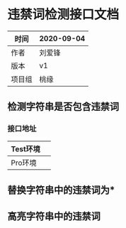 # 违禁词检测接口文档

| 时间   | 2020-09-04 |
| ------ | ---------- |
| 作者   | 刘爱锋     |
| 版本   | v1         |
| 项目组 | 桃缘       |



## 检测字符串是否包含违禁词

### 接口地址

| Test环境 |      |
| -------- | ---- |
| Pro环境  |      |



## 替换字符串中的违禁词为*



## 高亮字符串中的违禁词